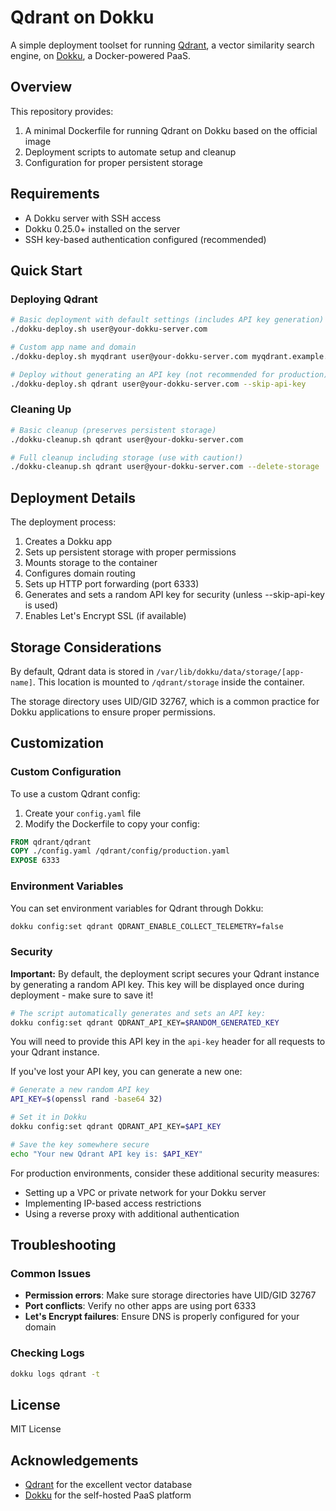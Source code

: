 # Qdrant on Dokku

A simple deployment toolset for running [Qdrant](https://qdrant.tech/), a vector similarity search engine, on [Dokku](https://dokku.com/), a Docker-powered PaaS.

## Overview

This repository provides:

1. A minimal Dockerfile for running Qdrant on Dokku based on the official image
2. Deployment scripts to automate setup and cleanup
3. Configuration for proper persistent storage

## Requirements

- A Dokku server with SSH access
- Dokku 0.25.0+ installed on the server
- SSH key-based authentication configured (recommended)

## Quick Start

### Deploying Qdrant

```bash
# Basic deployment with default settings (includes API key generation)
./dokku-deploy.sh user@your-dokku-server.com

# Custom app name and domain
./dokku-deploy.sh myqdrant user@your-dokku-server.com myqdrant.example.com

# Deploy without generating an API key (not recommended for production)
./dokku-deploy.sh qdrant user@your-dokku-server.com --skip-api-key
```

### Cleaning Up

```bash
# Basic cleanup (preserves persistent storage)
./dokku-cleanup.sh qdrant user@your-dokku-server.com

# Full cleanup including storage (use with caution!)
./dokku-cleanup.sh qdrant user@your-dokku-server.com --delete-storage
```

## Deployment Details

The deployment process:

1. Creates a Dokku app
2. Sets up persistent storage with proper permissions
3. Mounts storage to the container
4. Configures domain routing
5. Sets up HTTP port forwarding (port 6333)
6. Generates and sets a random API key for security (unless --skip-api-key is used)
7. Enables Let's Encrypt SSL (if available)

## Storage Considerations

By default, Qdrant data is stored in `/var/lib/dokku/data/storage/[app-name]`. This location is mounted to `/qdrant/storage` inside the container.

The storage directory uses UID/GID 32767, which is a common practice for Dokku applications to ensure proper permissions.

## Customization

### Custom Configuration

To use a custom Qdrant config:

1. Create your `config.yaml` file
2. Modify the Dockerfile to copy your config:

```dockerfile
FROM qdrant/qdrant
COPY ./config.yaml /qdrant/config/production.yaml
EXPOSE 6333
```

### Environment Variables

You can set environment variables for Qdrant through Dokku:

```bash
dokku config:set qdrant QDRANT_ENABLE_COLLECT_TELEMETRY=false
```

### Security

**Important:** By default, the deployment script secures your Qdrant instance by generating a random API key. This key will be displayed once during deployment - make sure to save it!

```bash
# The script automatically generates and sets an API key:
dokku config:set qdrant QDRANT_API_KEY=$RANDOM_GENERATED_KEY
```

You will need to provide this API key in the `api-key` header for all requests to your Qdrant instance.

If you've lost your API key, you can generate a new one:

```bash
# Generate a new random API key
API_KEY=$(openssl rand -base64 32)

# Set it in Dokku
dokku config:set qdrant QDRANT_API_KEY=$API_KEY

# Save the key somewhere secure
echo "Your new Qdrant API key is: $API_KEY"
```

For production environments, consider these additional security measures:
- Setting up a VPC or private network for your Dokku server
- Implementing IP-based access restrictions
- Using a reverse proxy with additional authentication

## Troubleshooting

### Common Issues

- **Permission errors**: Make sure storage directories have UID/GID 32767
- **Port conflicts**: Verify no other apps are using port 6333
- **Let's Encrypt failures**: Ensure DNS is properly configured for your domain

### Checking Logs

```bash
dokku logs qdrant -t
```

## License

MIT License

## Acknowledgements

- [Qdrant](https://qdrant.tech/) for the excellent vector database
- [Dokku](https://dokku.com/) for the self-hosted PaaS platform
